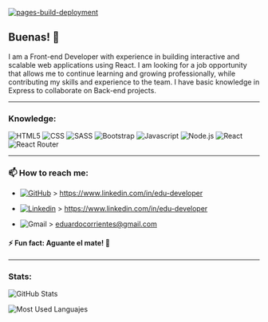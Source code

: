 [![pages-build-deployment](https://github.com/garrus3000/garrus3000/actions/workflows/pages/pages-build-deployment/badge.svg)](https://github.com/garrus3000/garrus3000/actions/workflows/pages/pages-build-deployment)

## Buenas! 👋
I am a Front-end Developer with experience in building interactive and scalable web applications using React. I am looking for a job opportunity that allows me to continue learning and growing professionally, while contributing my skills and experience to the team. I have basic knowledge in Express to collaborate on Back-end projects.
***
 
### Knowledge:
![HTML5](https://img.shields.io/badge/HTML5-E34F26?style=for-the-badge&logo=html5&logoColor=white) ![CSS](https://img.shields.io/badge/CSS3-1572B6?style=for-the-badge&logo=css3&logoColor=white) ![SASS](https://img.shields.io/badge/Sass-CC6699?style=for-the-badge&logo=sass&logoColor=white) ![Bootstrap](https://img.shields.io/badge/Bootstrap-563D7C?style=for-the-badge&logo=bootstrap&logoColor=white) ![Javascript](https://img.shields.io/badge/JavaScript-323330?style=for-the-badge&logo=javascript&logoColor=F7DF1E) ![Node.js](https://img.shields.io/badge/Node.js-43853D?style=for-the-badge&logo=node.js&logoColor=white) ![React](https://img.shields.io/badge/React-20232A?style=for-the-badge&logo=react&logoColor=61DAFB) ![React Router](https://img.shields.io/badge/React_Router-CA4245?style=for-the-badge&logo=react-router&logoColor=white)
 ***
 
### 📫 How to reach me:
- [![GitHub](https://img.shields.io/badge/GitHub-100000?style=for-the-badge&logo=github&logoColor=white)](https://github.com/garrus3000) > https://www.linkedin.com/in/edu-developer

- [![Linkedin](https://img.shields.io/badge/LinkedIn-0077B5?style=for-the-badge&logo=linkedin&logoColor=whit)](https://www.linkedin.com/in/edu-developer) > https://www.linkedin.com/in/edu-developer 

- ![Gmail](https://img.shields.io/badge/Gmail-D14836?style=for-the-badge&logo=gmail&logoColor=white) > eduardocorrientes@gmail.com

#### ⚡ Fun fact: Aguante el mate! 🧉
***

 
 ### Stats:
![GitHub Stats](https://github-readme-stats.vercel.app/api?username=garrus3000&theme=blue-green)

![Most Used Languajes](https://github-readme-stats.vercel.app/api/top-langs/?username=garrus3000&theme=blue-green)
